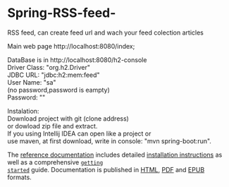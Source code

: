 # Spring-RSS-feed-
RSS feed, can create feed url and wach your feed colection articles

Main web page http://localhost:8080/index;<br>

DataBase is in http://localhost:8080/h2-console<br>
Driver Class: "org.h2.Driver"	<br>
JDBC URL: "jdbc:h2:mem:feed"<br>
User Name: "sa"<br>
(no password,password is eampty)<br>
Password: ""<br>
<p>
Instalation:<br>
Download project with git (clone address)<br>
or dowload zip file and extract.<br>
If you using Intellij IDEA can open like a project or <br>
use maven, at first download, write in console: "mvn spring-boot:run".<br>
</p>
<p>
The <a href="https://docs.spring.io/spring-boot/docs/current-SNAPSHOT/reference/htmlsingle/" rel="nofollow">reference documentation</a> includes detailed
<a href="https://docs.spring.io/spring-boot/docs/current-SNAPSHOT/reference/htmlsingle/#getting-started-installing-spring-boot" rel="nofollow">installation instructions</a>
as well as a comprehensive <a href="https://docs.spring.io/spring-boot/docs/current-SNAPSHOT/reference/htmlsingle/#getting-started-first-application" rel="nofollow"><code>getting
started</code></a> guide. Documentation is published in <a href="https://docs.spring.io/spring-boot/docs/current-SNAPSHOT/reference/htmlsingle/" rel="nofollow">HTML</a>,
<a href="https://docs.spring.io/spring-boot/docs/current-SNAPSHOT/reference/pdf/spring-boot-reference.pdf" rel="nofollow">PDF</a> and <a href="https://docs.spring.io/spring-boot/docs/current-SNAPSHOT/reference/epub/spring-boot-reference.epub" rel="nofollow">EPUB</a>
formats.
</p>
